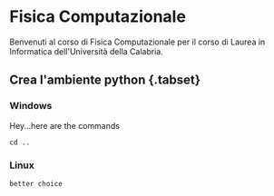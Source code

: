 # Fisica Computazionale

Benvenuti al corso di Fisica Computazionale per il corso di Laurea in Informatica dell'Università della Calabria.


## Crea l'ambiente python {.tabset}

### Windows
Hey...here are the commands

``` cd .. ```
### Linux
``` better choice ```
